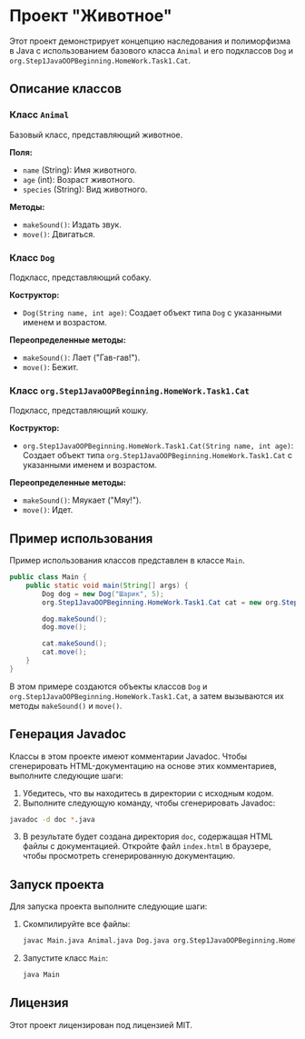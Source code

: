 # Проект "Животное"

Этот проект демонстрирует концепцию наследования и полиморфизма в Java с использованием базового класса `Animal` и его подклассов `Dog` и `org.Step1JavaOOPBeginning.HomeWork.Task1.Cat`.

## Описание классов

### Класс `Animal`

Базовый класс, представляющий животное.

**Поля:**
- `name` (String): Имя животного.
- `age` (int): Возраст животного.
- `species` (String): Вид животного.

**Методы:**
- `makeSound()`: Издать звук.
- `move()`: Двигаться.

### Класс `Dog`

Подкласс, представляющий собаку.

**Коструктор:**
- `Dog(String name, int age)`: Создает объект типа `Dog` с указанными именем и возрастом.

**Переопределенные методы:**
- `makeSound()`: Лает ("Гав-гав!").
- `move()`: Бежит.

### Класс `org.Step1JavaOOPBeginning.HomeWork.Task1.Cat`

Подкласс, представляющий кошку.

**Коструктор:**
- `org.Step1JavaOOPBeginning.HomeWork.Task1.Cat(String name, int age)`: Создает объект типа `org.Step1JavaOOPBeginning.HomeWork.Task1.Cat` с указанными именем и возрастом.

**Переопределенные методы:**
- `makeSound()`: Мяукает ("Мяу!").
- `move()`: Идет.

## Пример использования

Пример использования классов представлен в классе `Main`.

```java
public class Main {
    public static void main(String[] args) {
        Dog dog = new Dog("Шарик", 5);
        org.Step1JavaOOPBeginning.HomeWork.Task1.Cat cat = new org.Step1JavaOOPBeginning.HomeWork.Task1.Cat("Мурка", 3);

        dog.makeSound();
        dog.move();

        cat.makeSound();
        cat.move();
    }
}
```

В этом примере создаются объекты классов `Dog` и `org.Step1JavaOOPBeginning.HomeWork.Task1.Cat`, а затем вызываются их методы `makeSound()` и `move()`.

## Генерация Javadoc

Классы в этом проекте имеют комментарии Javadoc. Чтобы сгенерировать HTML-документацию на основе этих комментариев, выполните следующие шаги:

1. Убедитесь, что вы находитесь в директории с исходным кодом.
2. Выполните следующую команду, чтобы сгенерировать Javadoc:

```sh
javadoc -d doc *.java
```

3. В результате будет создана директория `doc`, содержащая HTML файлы с документацией. Откройте файл `index.html` в браузере, чтобы просмотреть сгенерированную документацию.

## Запуск проекта

Для запуска проекта выполните следующие шаги:

1. Скомпилируйте все файлы:
   ```sh
   javac Main.java Animal.java Dog.java org.Step1JavaOOPBeginning.HomeWork.Task1.Cat.java
   ```

2. Запустите класс `Main`:
   ```sh
   java Main
   ```

## Лицензия

Этот проект лицензирован под лицензией MIT.
